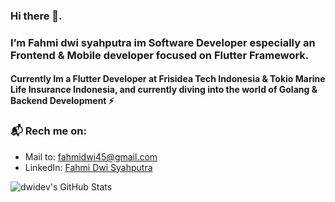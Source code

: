 ### Hi there 👋. 

### I’m Fahmi dwi syahputra im Software Developer especially an Frontend & Mobile developer focused on Flutter Framework.
#### Currently Im a Flutter Developer at Frisidea Tech Indonesia & Tokio Marine Life Insurance Indonesia, and currently diving into the world of Golang & Backend Development ⚡ 


### 📬 Rech me on:

- Mail to: [fahmidwi45@gmail.com](mailto:dil.projek@gmail.com)
- LinkedIn: [Fahmi Dwi Syahputra](https://www.linkedin.com/in/fahmi-dwi-syahputra-995994130/)

![dwidev's GitHub Stats](https://github-readme-stats.vercel.app/api?username=Dwidev&&show_icons=true&count_private=true&title_color=6F9EFE&icon_color=A8FE6F&text_color=F0F0FA&bg_color=161616)


<!---
Dwidev/Dwidev is a ✨ special ✨ repository because its `README.md` (this file) appears on your GitHub profile.
You can click the Preview link to take a look at your changes.
--->
